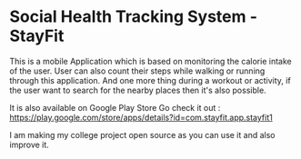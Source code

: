 # Social Health Tracking System - StayFit
This is a mobile Application which is based on monitoring the calorie intake of the user. 
User can also count their steps while walking or running through this application. 
And one more thing during a workout or activity, if the user want to search for the nearby places then it's also possible.   

It is also available on Google Play Store Go check it out : https://play.google.com/store/apps/details?id=com.stayfit.app.stayfit1





I am making my college project open source as you can use it and also improve it.
